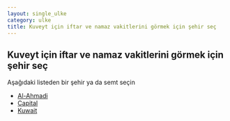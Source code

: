 ```yaml
---
layout: single_ulke
category: ulke
title: Kuveyt için iftar ve namaz vakitlerini görmek için şehir seç
---
```



## Kuveyt için iftar ve namaz vakitlerini görmek için şehir seç

Aşağıdaki listeden bir şehir ya da semt seçin


* [Al-Ahmadi](/iftar.html?sehir=al-ahmadi&ulke=Kuveyt)
* [Capital](/iftar.html?sehir=capital&ulke=Kuveyt)
* [Kuwait](/iftar.html?sehir=kuwait&ulke=Kuveyt)
